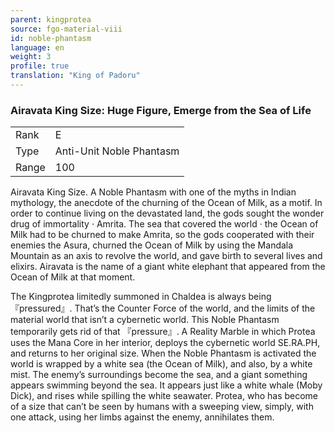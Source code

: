 ```yaml
---
parent: kingprotea
source: fgo-material-viii
id: noble-phantasm
language: en
weight: 3
profile: true
translation: "King of Padoru"
---
```


### Airavata King Size: Huge Figure, Emerge from the Sea of Life

<table>
  <tr><td>Rank</td><td>E</td></tr>
  <tr><td>Type</td><td>Anti-Unit Noble Phantasm</td></tr>
  <tr><td>Range</td><td>100</td></tr>
</table>

Airavata King Size.
A Noble Phantasm with one of the myths in Indian mythology, the anecdote of the churning of the Ocean of Milk, as a motif.
In order to continue living on the devastated land, the gods sought the wonder drug of immortality · Amrita.
The sea that covered the world · the Ocean of Milk had to be churned to make Amrita, so the gods cooperated with their enemies the Asura, churned the Ocean of Milk by using the Mandala Mountain as an axis to revolve the world, and gave birth to several lives and elixirs.
Airavata is the name of a giant white elephant that appeared from the Ocean of Milk at that moment.

The Kingprotea limitedly summoned in Chaldea is always being 『pressured』.
That’s the Counter Force of the world, and the limits of the material world that isn’t a cybernetic world.
This Noble Phantasm temporarily gets rid of that 『pressure』.
A Reality Marble in which Protea uses the Mana Core in her interior, deploys the cybernetic world SE.RA.PH, and returns to her original size.
When the Noble Phantasm is activated the world is wrapped by a white sea (the Ocean of Milk), and also, by a white mist.
The enemy’s surroundings become the sea, and a giant something appears swimming beyond the sea.
It appears just like a white whale (Moby Dick), and rises while spilling the white seawater.
Protea, who has become of a size that can’t be seen by humans with a sweeping view, simply, with one attack, using her limbs against the enemy, annihilates them.
